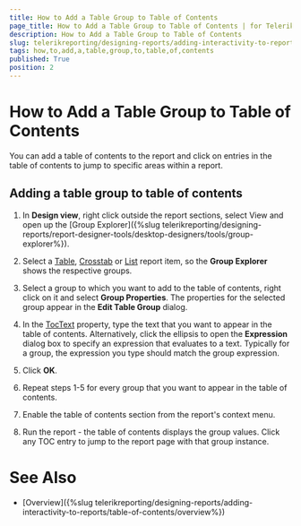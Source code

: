 ```yaml
---
title: How to Add a Table Group to Table of Contents
page_title: How to Add a Table Group to Table of Contents | for Telerik Reporting Documentation
description: How to Add a Table Group to Table of Contents
slug: telerikreporting/designing-reports/adding-interactivity-to-reports/table-of-contents/how-to-add-a-table-group-to-table-of-contents
tags: how,to,add,a,table,group,to,table,of,contents
published: True
position: 2
---
```


# How to Add a Table Group to Table of Contents



You can add a table of contents to the report and click on entries in the table of contents to jump
        to specific areas within a report.
      

## Adding a table group to table of contents

1. In __Design view__, right click outside the report sections, select View and open up the
              [Group Explorer]({%slug telerikreporting/designing-reports/report-designer-tools/desktop-designers/tools/group-explorer%}).
            

1. Select a [Table](/reporting/api/Telerik.Reporting.Table),
              [Crosstab](/reporting/api/Telerik.Reporting.Crosstab)
              or [List](/reporting/api/Telerik.Reporting.List) report item, so the __Group Explorer__ shows the respective groups.
            

1. Select a group to which you want to add to the table of contents, right click on it and select
              __Group Properties__. The properties for the selected group appear in the __Edit Table Group__ dialog.
            

1. In the [TocText](/reporting/api/Telerik.Reporting.TableGroup#collapsible-Telerik_Reporting_TableGroup_TocText) property,
              type the text that you want to appear in the table of contents. Alternatively, click the ellipsis to open the __Expression__
              dialog box to specify an expression that evaluates to a text.
              Typically for a group, the expression you type should match the group expression.
            

1. Click __OK__.
            

1. Repeat steps 1-5 for every group that you want to appear in the table of contents.

1. Enable the table of contents section from the report's context menu.

1. Run the report - the table of contents displays the group values. Click any TOC entry to jump to the report page with that group instance.

# See Also


 * [Overview]({%slug telerikreporting/designing-reports/adding-interactivity-to-reports/table-of-contents/overview%})
